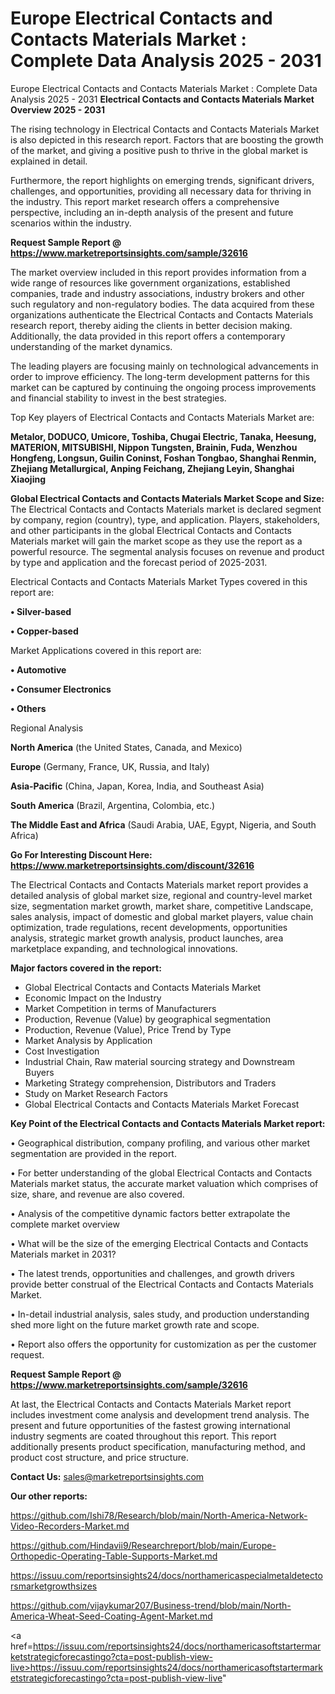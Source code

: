 # Europe Electrical Contacts and Contacts Materials Market : Complete Data Analysis 2025 - 2031
Europe Electrical Contacts and Contacts Materials Market : Complete Data Analysis 2025 - 2031
<Strong> Electrical Contacts and Contacts Materials Market Overview 2025 - 2031</strong>

The rising technology in Electrical Contacts and Contacts Materials Market is also depicted in this research report. Factors that are boosting the growth of the market, and giving a positive push to thrive in the global market is explained in detail.

Furthermore, the report highlights on emerging trends, significant drivers, challenges, and opportunities, providing all necessary data for thriving in the industry. This report market research offers a comprehensive perspective, including an in-depth analysis of the present and future scenarios within the industry.

<strong>Request Sample Report @ <a href=https://www.marketreportsinsights.com/sample/32616>https://www.marketreportsinsights.com/sample/32616</a></strong>

The market overview included in this report provides information from a wide range of resources like government organizations, established companies, trade and industry associations, industry brokers and other such regulatory and non-regulatory bodies. The data acquired from these organizations authenticate the Electrical Contacts and Contacts Materials research report, thereby aiding the clients in better decision making. Additionally, the data provided in this report offers a contemporary understanding of the market dynamics.

The leading players are focusing mainly on technological advancements in order to improve efficiency. The long-term development patterns for this market can be captured by continuing the ongoing process improvements and financial stability to invest in the best strategies.

Top Key players of Electrical Contacts and Contacts Materials Market are:

<strong>Metalor, DODUCO, Umicore, Toshiba, Chugai Electric, Tanaka, Heesung, MATERION, MITSUBISHI, Nippon Tungsten, Brainin, Fuda, Wenzhou Hongfeng, Longsun, Guilin Coninst, Foshan Tongbao, Shanghai Renmin, Zhejiang Metallurgical, Anping Feichang, Zhejiang Leyin, Shanghai Xiaojing</strong>

<strong><b>Global Electrical Contacts and Contacts Materials Market Scope and Size:</b></strong>
The Electrical Contacts and Contacts Materials market is declared segment by company, region (country), type, and application. Players, stakeholders, and other participants in the global Electrical Contacts and Contacts Materials market will gain the market scope as they use the report as a powerful resource. The segmental analysis focuses on revenue and product by type and application and the forecast period of 2025-2031.

Electrical Contacts and Contacts Materials Market Types covered in this report are:

<strong>•  Silver-based

•  Copper-based</strong>

Market Applications covered in this report are:

<strong>•  Automotive

•  Consumer Electronics

•  Others</strong> 

Regional Analysis

<strong>North America</strong> (the United States, Canada, and Mexico)

<strong>Europe</strong> (Germany, France, UK, Russia, and Italy)

<strong>Asia-Pacific</strong> (China, Japan, Korea, India, and Southeast Asia)

<strong>South America</strong> (Brazil, Argentina, Colombia, etc.)

<strong>The Middle East and Africa</strong> (Saudi Arabia, UAE, Egypt, Nigeria, and South Africa)

<strong>Go For Interesting Discount Here: <a href=https://www.marketreportsinsights.com/discount/32616>https://www.marketreportsinsights.com/discount/32616</a></strong>

The Electrical Contacts and Contacts Materials market report provides a detailed analysis of global market size, regional and country-level market size, segmentation market growth, market share, competitive Landscape, sales analysis, impact of domestic and global market players, value chain optimization, trade regulations, recent developments, opportunities analysis, strategic market growth analysis, product launches, area marketplace expanding, and technological innovations.

<strong><b>Major factors covered in the report:</b></strong>
<ul>
  <li>Global Electrical Contacts and Contacts Materials Market </li>
  <li>Economic Impact on the Industry</li>
  <li>Market Competition in terms of Manufacturers</li>
  <li>Production, Revenue (Value) by geographical segmentation</li>
  <li>Production, Revenue (Value), Price Trend by Type</li>
  <li>Market Analysis by Application</li>
  <li>Cost Investigation</li>
  <li>Industrial Chain, Raw material sourcing strategy and Downstream Buyers</li>
  <li>Marketing Strategy comprehension, Distributors and Traders</li>
  <li>Study on Market Research Factors</li>
  <li>Global Electrical Contacts and Contacts Materials Market Forecast</li>
</ul>

<strong><b>Key Point of the Electrical Contacts and Contacts Materials Market report:</b></strong>

• Geographical distribution, company profiling, and various other market segmentation are provided in the report.

• For better understanding of the global Electrical Contacts and Contacts Materials market status, the accurate market valuation which comprises of size, share, and revenue are also covered.

• Analysis of the competitive dynamic factors better extrapolate the complete market overview

• What will be the size of the emerging Electrical Contacts and Contacts Materials market in 2031?

• The latest trends, opportunities and challenges, and growth drivers provide better construal of the Electrical Contacts and Contacts Materials Market.

• In-detail industrial analysis, sales study, and production understanding shed more light on the future market growth rate and scope.

• Report also offers the opportunity for customization as per the customer request.

<strong>Request Sample Report @ <a href=https://www.marketreportsinsights.com/sample/32616>https://www.marketreportsinsights.com/sample/32616</a></strong>

At last, the Electrical Contacts and Contacts Materials Market report includes investment come analysis and development trend analysis. The present and future opportunities of the fastest growing international industry segments are coated throughout this report. This report additionally presents product specification, manufacturing method, and product cost structure, and price structure.

<strong>Contact Us:</strong>
sales@marketreportsinsights.com

<strong>Our other reports:</strong>

<a href=https://github.com/Ishi78/Research/blob/main/North-America-Network-Video-Recorders-Market.md>https://github.com/Ishi78/Research/blob/main/North-America-Network-Video-Recorders-Market.md</a>

<a href=https://github.com/Hindavii9/Researchreport/blob/main/Europe-Orthopedic-Operating-Table-Supports-Market.md>https://github.com/Hindavii9/Researchreport/blob/main/Europe-Orthopedic-Operating-Table-Supports-Market.md</a>

<a href=https://issuu.com/reportsinsights24/docs/northamericaspecialmetaldetectorsmarketgrowthsizes>https://issuu.com/reportsinsights24/docs/northamericaspecialmetaldetectorsmarketgrowthsizes</a>

<a href=https://github.com/vijaykumar207/Business-trend/blob/main/North-America-Wheat-Seed-Coating-Agent-Market.md>https://github.com/vijaykumar207/Business-trend/blob/main/North-America-Wheat-Seed-Coating-Agent-Market.md</a>

<a href=https://issuu.com/reportsinsights24/docs/northamericasoftstartermarketstrategicforecastingo?cta=post-publish-view-live>https://issuu.com/reportsinsights24/docs/northamericasoftstartermarketstrategicforecastingo?cta=post-publish-view-live</a>"
